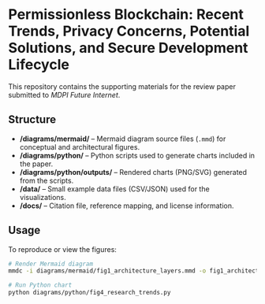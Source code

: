 # Permissionless Blockchain: Recent Trends, Privacy Concerns, Potential Solutions, and Secure Development Lifecycle

This repository contains the supporting materials for the review paper submitted to *MDPI Future Internet*.

## Structure
- **/diagrams/mermaid/** – Mermaid diagram source files (`.mmd`) for conceptual and architectural figures.  
- **/diagrams/python/** – Python scripts used to generate charts included in the paper.  
- **/diagrams/python/outputs/** – Rendered charts (PNG/SVG) generated from the scripts.  
- **/data/** – Small example data files (CSV/JSON) used for the visualizations.  
- **/docs/** – Citation file, reference mapping, and license information.

## Usage
To reproduce or view the figures:

```bash
# Render Mermaid diagram
mmdc -i diagrams/mermaid/fig1_architecture_layers.mmd -o fig1_architecture_layers.png

# Run Python chart
python diagrams/python/fig4_research_trends.py
